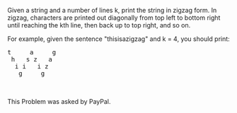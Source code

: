 Given a string and a number of lines k, print the string in zigzag form. In zigzag, characters are printed out diagonally from top left to bottom right until reaching the kth line, then back up to top right, and so on.

For example, given the sentence "thisisazigzag" and k = 4, you should print:
<pre>
t     a     g
 h   s z   a
  i i   i z
   g     g

</pre>
<br/>
This Problem was asked by PayPal.
